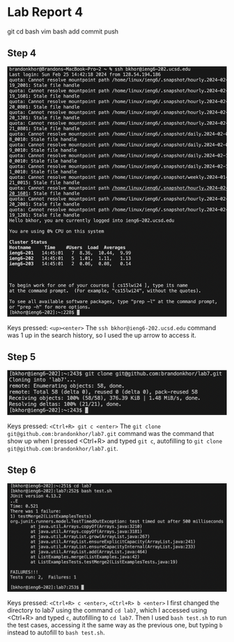 # Lab Report 4
git cd bash vim bash add commit push
## Step 4

![Image](step4.png)

Keys pressed: `<up><enter>` The `ssh bkhor@ieng6-202.ucsd.edu` command was 1 up in the search history, so I used the up arrow to access it. 

## Step 5

![Image](step5.png)

Keys pressed: `<Ctrl+R> git c <enter>` The `git clone git@github.com:brandonkhor/lab7.git` command was the command that show up when I pressed <Ctrl+R> and typed `git c`, autofilling to `git clone git@github.com:brandonkhor/lab7.git`.

## Step 6

![Image](step6.png)

Keys pressed: `<Ctrl+R> c <enter>`, `<Ctrl+R> b <enter>` I first changed the directory to lab7 using the command `cd lab7`, which I accessed using <Ctrl+R> and typed `c`, autofilling to `cd lab7`. Then I used `bash test.sh` to run the test cases, accessing it the same way as the previous one, but typing `b` instead to autofill to `bash test.sh`.


